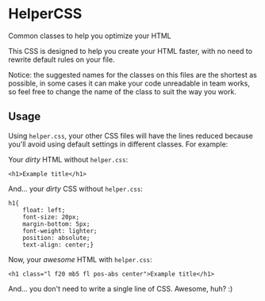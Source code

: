 HelperCSS
=========

Common classes to help you optimize your HTML

This CSS is designed to help you create your HTML faster, with no need to rewrite default rules on your file. 

Notice: the suggested names for the classes on this files are the shortest as possible, in some cases it can make your code unreadable in team works, so feel free to change the name of the class to suit the way you work.

Usage
-----

Using `helper.css`, your other CSS files will have the lines reduced because you'll avoid using default settings in different classes. For example:

Your *dirty* HTML without `helper.css`:


	<h1>Example title</h1>


And... your *dirty* CSS without `helper.css`:

	h1{
		float: left;
		font-size: 20px;
		margin-bottom: 5px;
		font-weight: lighter;
		position: absolute;
		text-align: center;}


Now, your *awesome* HTML with `helper.css`:


	<h1 class="l f20 mb5 fl pos-abs center">Example title</h1>


And... you don't need to write a single line of CSS. Awesome, huh? :)